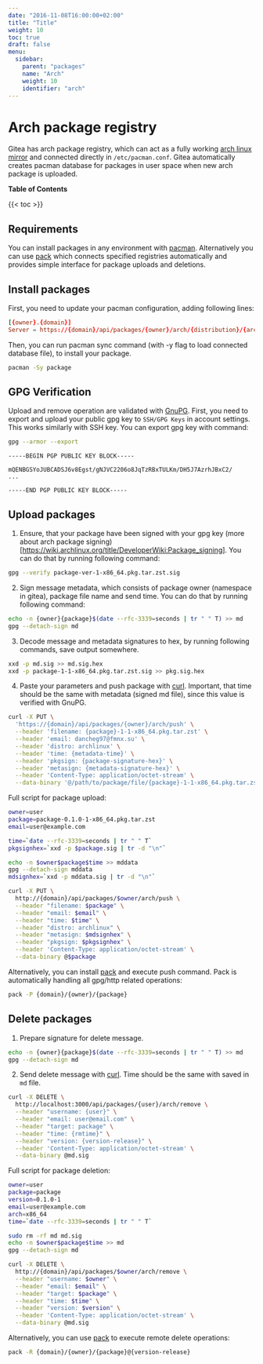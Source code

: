 ```yaml
---
date: "2016-11-08T16:00:00+02:00"
title: "Title"
weight: 10
toc: true
draft: false
menu:
  sidebar:
    parent: "packages"
    name: "Arch"
    weight: 10
    identifier: "arch"
---
```


# Arch package registry

Gitea has arch package registry, which can act as a fully working [arch linux mirror](https://wiki.archlinux.org/title/mirrors) and connected directly in `/etc/pacman.conf`. Gitea automatically creates pacman database for packages in user space when new arch package is uploaded.

**Table of Contents**

{{< toc >}}

## Requirements

You can install packages in any environment with [pacman](https://wiki.archlinux.org/title/Pacman). Alternatively you can use [pack](https://fmnx.su/core/pack) which connects specified registries automatically and provides simple interface for package uploads and deletions.

## Install packages

First, you need to update your pacman configuration, adding following lines:

```conf
[{owner}.{domain}]
Server = https://{domain}/api/packages/{owner}/arch/{distribution}/{architecture}
```

Then, you can run pacman sync command (with -y flag to load connected database file), to install your package.

```sh
pacman -Sy package
```

## GPG Verification

Upload and remove operation are validated with [GnuPG](https://gnupg.org/). First, you need to export and upload your public gpg key to `SSH/GPG Keys` in account settings. This works similarly with SSH key. You can export gpg key with command:

```sh
gpg --armor --export
```

```
-----BEGIN PGP PUBLIC KEY BLOCK-----

mQENBGSYoJUBCADSJ6v8Egst/gNJVC2206o8JqTzRBxTULKm/DH5J7AzrhJBxC2/
...

-----END PGP PUBLIC KEY BLOCK-----
```

## Upload packages

1. Ensure, that your package have been signed with your gpg key (more about arch package signing)[https://wiki.archlinux.org/title/DeveloperWiki:Package_signing]. You can do that by running following command:

```sh
gpg --verify package-ver-1-x86_64.pkg.tar.zst.sig
```

2. Sign message metadata, which consists of package owner (namespace in gitea), package file name and send time. You can do that by running following command:

```sh
echo -n {owner}{package}$(date --rfc-3339=seconds | tr " " T) >> md
gpg --detach-sign md
```

3. Decode message and metadata signatures to hex, by running following commands, save output somewhere.

```sh
xxd -p md.sig >> md.sig.hex
xxd -p package-1-1-x86_64.pkg.tar.zst.sig >> pkg.sig.hex
```

4. Paste your parameters and push package with [curl](https://curl.se/). Important, that time should be the same with metadata (signed md file), since this value is verified with GnuPG.

```sh
curl -X PUT \
  'https://{domain}/api/packages/{owner}/arch/push' \
  --header 'filename: {package}-1-1-x86_64.pkg.tar.zst' \
  --header 'email: dancheg97@fmnx.su' \
  --header 'distro: archlinux' \
  --header 'time: {metadata-time}' \
  --header 'pkgsign: {package-signature-hex}' \
  --header 'metasign: {metadata-signature-hex}' \
  --header 'Content-Type: application/octet-stream' \
  --data-binary '@/path/to/package/file/{package}-1-1-x86_64.pkg.tar.zst'
```

Full script for package upload:

```sh
owner=user
package=package-0.1.0-1-x86_64.pkg.tar.zst
email=user@example.com

time=`date --rfc-3339=seconds | tr " " T`
pkgsignhex=`xxd -p $package.sig | tr -d "\n"`

echo -n $owner$package$time >> mddata
gpg --detach-sign mddata
mdsignhex=`xxd -p mddata.sig | tr -d "\n"`

curl -X PUT \
  http://{domain}/api/packages/$owner/arch/push \
  --header "filename: $package" \
  --header "email: $email" \
  --header "time: $time" \
  --header "distro: archlinux" \
  --header "metasign: $mdsignhex" \
  --header "pkgsign: $pkgsignhex" \
  --header 'Content-Type: application/octet-stream' \
  --data-binary @$package
```

Alternatively, you can install [pack](https://fmnx.su/core/pack) and execute push command. Pack is automatically handling all gpg/http related operations:

```sh
pack -P {domain}/{owner}/{package}
```

## Delete packages

1. Prepare signature for delete message.

```sh
echo -n {owner}{package}$(date --rfc-3339=seconds | tr " " T) >> md
gpg --detach-sign md
```

2. Send delete message with [curl](https://curl.se/). Time should be the same with saved in `md` file.

```sh
curl -X DELETE \
  http://localhost:3000/api/packages/{user}/arch/remove \
  --header "username: {user}" \
  --header "email: user@email.com" \
  --header "target: package" \
  --header "time: {rmtime}" \
  --header "version: {version-release}" \
  --header 'Content-Type: application/octet-stream' \
  --data-binary @md.sig
```

Full script for package deletion:

```sh
owner=user
package=package
version=0.1.0-1
email=user@example.com
arch=x86_64
time=`date --rfc-3339=seconds | tr " " T`

sudo rm -rf md md.sig
echo -n $owner$package$time >> md
gpg --detach-sign md

curl -X DELETE \
  http://{domain}/api/packages/$owner/arch/remove \
  --header "username: $owner" \
  --header "email: $email" \
  --header "target: $package" \
  --header "time: $time" \
  --header "version: $version" \
  --header 'Content-Type: application/octet-stream' \
  --data-binary @md.sig
```

Alternatively, you can use [pack](https://fmnx.su/core/pack) to execute remote delete operations:

```sh
pack -R {domain}/{owner}/{package}@{version-release}
```
